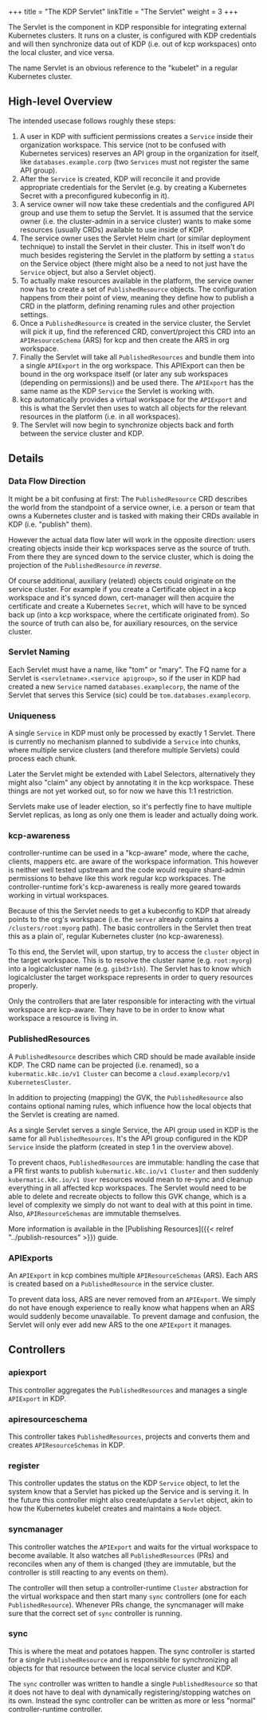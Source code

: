 +++
title = "The KDP Servlet"
linkTitle = "The Servlet"
weight = 3
+++

The Servlet is the component in KDP responsible for integrating external Kubernetes clusters.
It runs on a cluster, is configured with KDP credentials and will then synchronize data out
of KDP (i.e. out of kcp workspaces) onto the local cluster, and vice versa.

The name Servlet is an obvious reference to the "kubelet" in a regular Kubernetes cluster.

## High-level Overview

The intended usecase follows roughly these steps:

1. A user in KDP with sufficient permissions creates a `Service` inside their organization
   workspace. This service (not to be confused with Kubernetes services) reserves an API group
   in the organization for itself, like `databases.example.corp` (two `Services` must not register
   the same API group).
2. After the `Service` is created, KDP will reconcile it and provide appropriate credentials
   for the Servlet (e.g. by creating a Kubernetes Secret with a preconfigured kubeconfig in it).
3. A service owner will now take these credentials and the configured API group and use them
   to setup the Servlet. It is assumed that the service owner (i.e. the cluster-admin in a
   service cluster) wants to make some resources (usually CRDs) available to use inside of KDP.
4. The service owner uses the Servlet Helm chart (or similar deployment technique) to install the
   Servlet in their cluster. This in itself won't do much besides registering the Servlet in the
   platform by setting a `status` on the Service object (there might also be a need to not just
   have the `Service` object, but also a Servlet object).
5. To actually make resources available in the platform, the service owner now has to create a
   set of `PublishedResource` objects. The configuration happens from their point of view, meaning
   they define how to publish a CRD in the platform, defining renaming rules and other projection
   settings.
6. Once a `PublishedResource` is created in the service cluster, the Servlet will pick it up,
   find the referenced CRD, convert/project this CRD into an `APIResourceSchema` (ARS) for kcp and
   then create the ARS in org workspace.
7. Finally the Servlet will take all `PublishedResources` and bundle them into a single `APIExport`
   in the org workspace. This APIExport can then be bound in the org workspace itself (or later
   any sub workspaces (depending on permissions)) and be used there. The `APIExport` has the same
   name as the KDP `Service` the Servlet is working with.
8. kcp automatically provides a virtual workspace for the `APIExport` and this is what the Servlet
   then uses to watch all objects for the relevant resources in the platform (i.e. in all workspaces).
9. The Servlet will now begin to synchronize objects back and forth between the service cluster
   and KDP.

## Details

### Data Flow Direction

It might be a bit confusing at first: The `PublishedResource` CRD describes the world from the
standpoint of a service owner, i.e. a person or team that owns a Kubernetes cluster and is tasked
with making their CRDs available in KDP (i.e. "publish" them).

However the actual data flow later will work in the opposite direction: users creating objects inside
their kcp workspaces serve as the source of truth. From there they are synced down to the service
cluster, which is doing the projection of the `PublishedResource` _in reverse_.

Of course additional, auxiliary (related) objects could originate on the service cluster. For example
if you create a Certificate object in a kcp workspace and it's synced down, cert-manager will then
acquire the certificate and create a Kubernetes `Secret`, which will have to be synced back up (into
a kcp workspace, where the certificate originated from). So the source of truth can also be, for
auxiliary resources, on the service cluster.

### Servlet Naming

Each Servlet must have a name, like "tom" or "mary". The FQ name for a Servlet is
`<servletname>.<service apigroup>`, so if the user in KDP had created a new `Service` named
`databases.examplecorp`, the name of the Servlet that serves this Service (sic) could be
`tom.databases.examplecorp`.

### Uniqueness

A single `Service` in KDP must only be processed by exactly 1 Servlet. There is currently no mechanism
planned to subdivide a `Service` into chunks, where multiple service clusters (and therefore multiple
Servlets) could process each chunk.

Later the Servlet might be extended with Label Selectors, alternatively they might also "claim" any
object by annotating it in the kcp workspace. These things are not yet worked out, so for now we have
this 1:1 restriction.

Servlets make use of leader election, so it's perfectly fine to have multiple Servlet replicas, as
long as only one them is leader and actually doing work.

### kcp-awareness

controller-runtime can be used in a "kcp-aware" mode, where the cache, clients, mappers etc. are
aware of the workspace information. This however is neither well tested upstream and the code would
require shard-admin permissions to behave like this work regular kcp workspaces. The controller-runtime
fork's kcp-awareness is really more geared towards working in virtual workspaces.

Because of this the Servlet needs to get a kubeconfig to KDP that already points to the org's
workspace (i.e. the `server` already contains a `/clusters/root:myorg` path). The basic controllers
in the Servlet then treat this as a plain ol', regular Kubernetes cluster (no kcp-awareness).

To this end, the Servlet will, upon startup, try to access the `cluster` object in the target
workspace. This is to resolve the cluster name (e.g. `root:myorg`) into a logicalcluster name (e.g.
`gibd3r1sh`). The Servlet has to know which logicalcluster the target workspace represents in order
to query resources properly.

Only the controllers that are later responsible for interacting with the virtual workspace are
kcp-aware. They have to be in order to know what workspace a resource is living in.

### PublishedResources

A `PublishedResource` describes which CRD should be made available inside KDP. The CRD name can be
projected (i.e. renamed), so a `kubermatic.k8c.io/v1 Cluster` can become a
`cloud.examplecorp/v1 KubernetesCluster`.

In addition to projecting (mapping) the GVK, the `PublishedResource` also contains optional naming
rules, which influence how the local objects that the Servlet is creating are named.

As a single Servlet serves a single Service, the API group used in KDP is the same for all
`PublishedResources`. It's the API group configured in the KDP `Service` inside the platform (created
in step 1 in the overview above).

To prevent chaos, `PublishedResources` are immutable: handling the case that a PR first wants to
publish `kubermatic.k8c.io/v1 Cluster` and then suddenly `kubermatic.k8c.io/v1 User` resources would
mean to re-sync and cleanup everything in all affected kcp workspaces. The Servlet would need to be
able to delete and recreate objects to follow this GVK change, which is a level of complexity we
simply do not want to deal with at this point in time. Also, `APIResourceSchemas` are immutable
themselves.

More information is available in the [Publishing Resources]({{< relref "../publish-resources" >}})
guide.

### APIExports

An `APIExport` in kcp combines multiple `APIResourceSchemas` (ARS). Each ARS is created based on a
`PublishedResource` in the service cluster.

To prevent data loss, ARS are never removed from an `APIExport`. We simply do not have enough
experience to really know what happens when an ARS would suddenly become unavailable. To prevent
damage and confusion, the Servlet will only ever add new ARS to the one `APIExport` it manages.

## Controllers

### apiexport

This controller aggregates the `PublishedResources` and manages a single `APIExport` in KDP.

### apiresourceschema

This controller takes `PublishedResources`, projects and converts them and creates `APIResourceSchemas`
in KDP.

### register

This controller updates the status on the KDP `Service` object, to let the system know that a Servlet
has picked up the Service and is serving it. In the future this controller might also create/update
a `Servlet` object, akin to how the Kubernetes kubelet creates and maintains a `Node` object.

### syncmanager

This controller watches the `APIExport` and waits for the virtual workspace to become available. It
also watches all `PublishedResources` (PRs) and reconciles when any of them is changed (they are
immutable, but the controller is still reacting to any events on them).

The controller will then setup a controller-runtime `Cluster` abstraction for the virtual workspace
and then start many `sync` controllers (one for each `PublishedResource`). Whenever PRs change, the
syncmanager will make sure that the correct set of `sync` controller is running.

### sync

This is where the meat and potatoes happen. The sync controller is started for a single
`PublishedResource` and is responsible for synchronizing all objects for that resource between the
local service cluster and KDP.

The `sync` controller was written to handle a single `PublishedResource` so that it does not have to
deal with dynamically registering/stopping watches on its own. Instead the sync controller can be
written as more or less "normal" controller-runtime controller.
